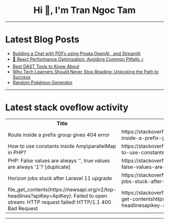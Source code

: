 <h1 align="center">Hi 👋, I'm Tran Ngoc Tam</h1>

---

# Latest Blog Posts 
<!-- BLOG-POST-LIST:START -->
- [Building a Chat with PDFs using Pinata,OpenAI,, and Streamlit](https://dev.to/jagroop2001/building-a-chat-with-pdfs-using-pinataopenai-and-streamlit-3jb7)
- [🚀 React Performance Optimization: Avoiding Common Pitfalls ⚡](https://dev.to/erasmuskotoka/react-performance-optimization-avoiding-common-pitfalls-30da)
- [Best DAST Tools to Know About](https://dev.to/sambishop/best-dast-tools-to-know-about-4kh7)
- [Why Tech Learners Should Never Stop Reading: Unlocking the Path to Success](https://dev.to/bhuwan71/why-tech-learners-should-never-stop-reading-unlocking-the-path-to-success-3dm3)
- [Random Pokémon Generator](https://dev.to/peng_li_61507f5f744c1b66e/random-pokemon-generator-4a2i)
<!-- BLOG-POST-LIST:END -->

---

# Latest stack oveflow activity
<table>
  <tr><th>Title</th><th>Link</th></tr>
  <!-- STACKOVERFLOW:START --><tr><td>Route inside a prefix group gives 404 error</td><td>https://stackoverflow.com/questions/79074542/route-inside-a-prefix-group-gives-404-error</td></tr><tr><td>How to use constants inside Amp\parallelMap in PHP?</td><td>https://stackoverflow.com/questions/79074511/how-to-use-constants-inside-amp-parallelmap-in-php</td></tr><tr><td>PHP: False values are always &#39;&#39;, true values are always &#39;1&#39;? [duplicate]</td><td>https://stackoverflow.com/questions/79074440/php-false-values-are-always-true-values-are-always-1</td></tr><tr><td>Horizon jobs stuck after Laravel 11 upgrade</td><td>https://stackoverflow.com/questions/79074396/horizon-jobs-stuck-after-laravel-11-upgrade</td></tr><tr><td>file_get_contents&lpar;https://newsapi.org/v2/top-headlines?apiKey=ApiKey&rpar;: Failed to open stream: HTTP request failed! HTTP/1.1 400 Bad Request</td><td>https://stackoverflow.com/questions/79074390/file-get-contentshttps-newsapi-org-v2-top-headlinesapikey-apikey-failed-to</td></tr><!-- STACKOVERFLOW:END -->
</table>

---


